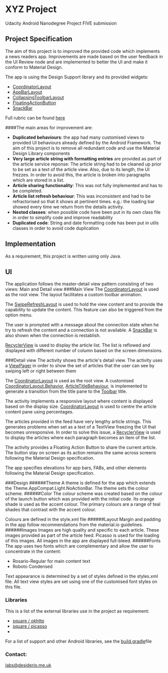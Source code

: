 
# XYZ Project
Udacity Android Nanodegree Project FIVE submission

## Project Specification

The aim of this project is to improved the provided code which implements a news readers 
app. Improvements are made based on the user feedback in the UI Review node and are implemented
to better the UI and make it conform to Material Design.

The app is using the Design Support library and its provided widgets:
 * [CoordinatorLayout](https://developer.android.com/reference/android/support/design/widget/CoordinatorLayout.html)
 * [AppBarLayout](https://developer.android.com/reference/android/support/design/widget/AppBarLayout.html)
 * [CollapsingToolbarLayout](https://developer.android.com/reference/android/support/design/widget/CollapsingToolbarLayout.html)
 * [FloatingActionButton](https://developer.android.com/reference/android/support/design/widget/FloatingActionButton.html)
 * [SnackBar](https://developer.android.com/reference/android/support/design/widget/Snackbar.html)

Full rubric can be found [here](https://review.udacity.com/#!/rubrics/63/view)

####The main areas for improvement are:
 * **Duplicated behaviours**: the app had many customised views to provided UI behaviours already 
 defined by the Android Framework. The aim of this project is to remove all redundant code and 
 use the Material Design Library components
 * **Very large article string with formatting entries** are provided as part of the article 
 service reponse: The article string had to be cleaned up 
 prior to be set as a text of the article view. Also, due to its length, the UI frezzes. In 
 order to avoid this, the article is broken into paragraphs 
 which are stored in a list.
 * **Article sharing functionality**: This was not fully implemented and has to be completed.
 * **Article list refresh behaviour**: This was inconsistent and had to be 
 refractorised 
 so that it shows at pertinent times. e.g.: the loading bar showed every time we return from 
 the details activity.
 * **Nested classes**: when possible code have been put in its own class file in order to simplify 
 code and improve readability
 * **Duplicated code**: String and date formatting code has been put in utils classes in order to 
 avoid code duplication

## Implementation
As a requirement, this project is written using only Java.

## UI
The application follows the master-detail view pattern consisting of two views: Main and Detail view
###Main View
The
[CoordinatorLayout](https://developer.android.com/reference/android/support/design/widget/CoordinatorLayout.html) 
is used as the root view. The layout facilitates a custom toolbar animation. 

The
[SwipeRefreshLayout](https://developer.android.com/reference/android/support/v4/widget/SwipeRefreshLayout.html)
is used  to hold the view 
content and to provide the capability to update the content. This 
feature 
can also 
be triggered from the option menu. 

The user is prompted with a message about the connection state when he try to refresh the content
and a connection is not available. A 
[SnackBar](https://developer.android.com/reference/android/support/design/widget/Snackbar.html)
is also shown when the connection is restablish.

[RecyclerView](https://developer.android.com/reference/android/support/v7/widget/RecyclerView.html) 
is used to display the article list. The list is reflowed and displayed with different 
number of column based on the screen dimensions. 

###Detail view
The activity shows the article's detail view. The activity uses a 
[ViewPager](https://developer.android.com/reference/android/support/v4/view/ViewPager.html) 
in order to show the set of articles that the user can see by swiping left or right between them

The
[CoordinatorLayout](https://developer.android.com/reference/android/support/design/widget/CoordinatorLayout.html) 
is used as the root view. A customised
[CoordinatorLayout.Behavior](https://developer.android.com/reference/android/support/design/widget/CoordinatorLayout.Behavior.html), 
[ArticleTitleBehaviour](/XYZReader/src/main/java/com/example/xyzreader/ui/ArticleTitleBehaviour.java),
 is implemented to generate a transition from the title pane to the
[Toolbar](https://developer.android.com/reference/android/support/v7/widget/Toolbar.html) 
 title.

The activity implements a responsive layout where content is displayed based on the display
size. 
[CoordinatorLayout](https://developer.android.com/reference/android/support/design/widget/CoordinatorLayout.html) 
 is used to centre the article content pane using percentages.

The articles provided in the feed have very lengthy article strings. This generates problems when 
set as a text of a TextView freezing the UI that becomes unresponsive. In order to solve this 
issue, a 
[RecyclerView](https://developer.android.com/reference/android/support/v7/widget/RecyclerView.html)
is used to display the articles where each paragraph becomes an item of the list.

The activity provides a Floating Action Button to share the current article. 
The button stay on screen as its action remains the same across screens following the Material Design specification. 

The app specifies elevations for app bars, FABs, and other elements following the Material Design specification. 

###Design
######Theme
A theme is defined for the app which extends the Theme.AppCompat.Light.NoActionBar. The theme sets
 the colour scheme.
######Color
The colour scheme was created based on the colour of the launch button which was provided with 
the initial code. Its orange shade is used as the accent colour. The 
primary colours are a range of teal shades that contrast with the accent colour.

Colours are defined in the style.xml file 
######Layout
Margin and padding in the app follow recommendations from the material.io guidelines.
######Images
Images are high quality and specific to each article. These images provided as part of the 
article feed. Picasso is used for the loading of this images. All images in the app are displayed full-bleed.
######Fonts
The app uses two fonts which are complementary and allow the user to concentrate in the content: 
* Rosario-Regular for main content text
* Roboto Condensed

Text appearance is determined by a set of styles defined in the styles.xml file. All text view 
styles are set using one of the customised font styles on this file. 


### Libraries
This is a list of the
external libraries use in the project as requirement:

* [square / okhttp](http://square.github.io/okhttp/)
* [square / picasso](https://github.com/square/picasso)
* 
For a list of support and other Android libraries, see the
[build.gradle](XYZReader/build.gradle)file

### Contact:
labs@desiderio.me.uk


